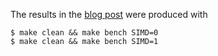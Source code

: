 The results in the [blog post](https://tavianator.com/2022/ray_box_boundary.html) were produced with

```console
$ make clean && make bench SIMD=0
$ make clean && make bench SIMD=1
```

